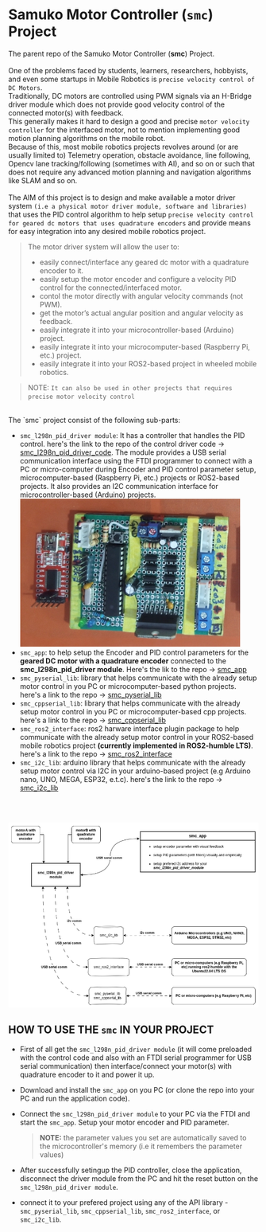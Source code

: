 # Samuko Motor Controller (`smc`) Project
The parent repo of the Samuko Motor Controller (**smc**) Project.
<br/>
<br/>
One of the problems faced by students, learners, researchers, hobbyists, and even some startups in Mobile Robotics is `precise velocity control of DC Motors`. 
<br/>
Traditionally, DC motors are controlled using PWM signals via an H-Bridge driver module which does not provide good velocity control of the connected motor(s) with feedback.
<br/>
This generally makes it hard to design a good and precise `motor velocity controller` for the interfaced motor, not to mention implementing good motion planning algorithms on the mobile robot. 
<br/>
Because of this, most mobile robotics projects revolves around (or are usually limited to) Telemetry operation, obstacle avoidance, line following, Opencv lane tracking/following (sometimes with AI), and so on or such that does not require any advanced motion planning and navigation algorithms like SLAM and so on.
<br/>
<br/>
The AIM of this project is to design and make available a motor driver system `(i.e a physical motor driver module, software and libraries)` that uses the PID control algorithm to help setup `precise velocity control for geared dc motors that uses quadrature encoders` and provide means for easy integration into any desired mobile robotics project.

>The motor driver system will allow the user to:
> - easily connect/interface any geared dc motor with a quadrature encoder to it.
> - easily setup the motor encoder and configure a velocity PID control for the connected/interfaced motor.
> - contol the motor directly with angular velocity commands (not PWM).
> - get the motor’s actual angular position and angular velocity as feedback.
> - easily integrate it into your microcontroller-based (Arduino) project.
> - easily integrate it into your microcomputer-based (Raspberry Pi, etc.) project.
> - easily integrate it into your ROS2-based project in wheeled mobile robotics.

> NOTE: `It can also be used in other projects that requires precise motor velocity control`

<br/>
The `smc` project consist of the following sub-parts:

- `smc_l298n_pid_driver module`: It has a controller that handles the PID control. here's the link to the repo of the control driver code -> [smc_l298n_pid_driver_code](https://github.com/samuko-things-company/smc_l298n_pid_driver_code). The module provides a USB serial communication interface using the FTDI programmer to connect with a PC or micro-computer during Encoder and PID control parameter setup, microcomputer-based (Raspberry Pi, etc.) projects or ROS2-based projects. It also provides an I2C communication interface for microcontroller-based (Arduino) projects.
![smc_img](./docs/smc_img2.jpeg)
- `smc_app`: to help setup the Encoder and PID control parameters for the **geared DC motor with a quadrature encoder** connected to the **smc_l298n_pid_driver module**. Here's the lik to the repo -> [smc_app](https://github.com/samuko-things-company/smc_app)
- `smc_pyserial_lib`: library that helps communicate with the already setup motor control in you PC or microcomputer-based python projects. here's a link to the repo -> [smc_pyserial_lib](https://github.com/samuko-things-company/smc_pyserial_lib) 
- `smc_cppserial_lib`: library that helps communicate with the already setup motor control in you PC or microcomputer-based cpp projects. here's a link to the repo -> [smc_cppserial_lib](https://github.com/samuko-things-company/smc_cppserial_lib) 
- `smc_ros2_interface`: ros2 harware interface plugin package to help communicate with the already setup motor control in your ROS2-based mobile robotics project **(currently implemented in ROS2-humble LTS)**. here's a link to the repo -> [smc_ros2_interface](https://github.com/samuko-things-company/smc_ros2_interface) 
- `smc_i2c_lib`: arduino library that helps communicate with the already setup motor control via I2C in your arduino-based project (e.g Arduino nano, UNO, MEGA, ESP32, e.t.c). here's the link to the repo -> [smc_i2c_lib](https://github.com/samuko-things-company/smc_i2c_lib) 
<br/>
<br/>

![smc sub part](./docs/samuko_motor_controller_diagram1.drawio%20(1).png)

## HOW TO USE THE `smc` IN YOUR PROJECT
- First of all get the `smc_l298n_pid_driver module` (it will come preloaded with the control code and also with an FTDI serial programmer for USB serial communication) then interface/connect your motor(s) with quadrature encoder to it and power it up.

- Download and install the `smc_app` on you PC (or clone the repo into your PC and run the application code). 

- Connect the `smc_l298n_pid_driver module` to your PC via the FTDI and start the `smc_app`. Setup your motor encoder and PID parameter.
  > **NOTE:** the parameter values you set are automatically saved to the microcontroller's memory (i.e it remembers the parameter values)

- After successfully setingup the PID controller, close the application, disconnect the driver module from the PC and hit the reset button on the `smc_l298n_pid_driver module`.

- connect it to your prefered project using any of the API library - `smc_pyserial_lib`, `smc_cppserial_lib`, `smc_ros2_interface`, or `smc_i2c_lib`.